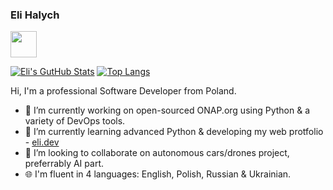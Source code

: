 ### Eli Halych
<a href="mailto:eli.halych@gmail.com"><img src="https://gist.githubusercontent.com/eli-halych/6a62d545abfb2b97dc7e93c8437fb076/raw/5662331b94fa5ef52524f20ebe53b1fa5b91d209/email_icon_blue.png" width="42"/></a>

[![Eli's GutHub Stats](https://github-readme-stats.vercel.app/api?username=eli-halych&theme=react&show_icons=true&show_owner)](https://github.com/eli-halych/) [![Top Langs](https://github-readme-stats.vercel.app/api/top-langs/?username=eli-halych&theme=react&hide=jupyter%20notebook,html,java,css&langs_count=8&layout=compact)](https://github.com/eli-halych/)

Hi, I'm a professional Software Developer from Poland.

- 🔭 I’m currently working on open-sourced ONAP.org using Python & a variety of DevOps tools.
- 🌱 I’m currently learning advanced Python & developing my web protfolio - [eli.dev](https://eli.dev/)
- 👯 I’m looking to collaborate on autonomous cars/drones project, preferrably AI part.
- 🌐 I'm fluent in 4 languages: English, Polish, Russian & Ukrainian.
